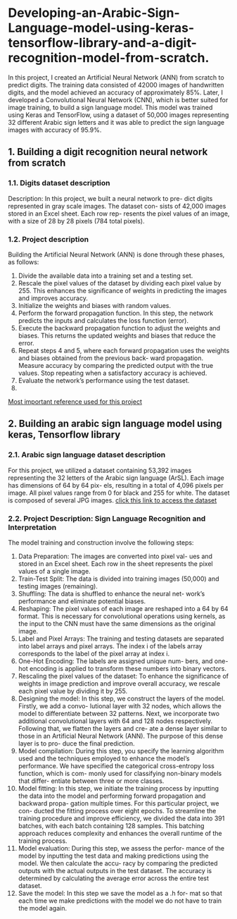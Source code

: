 # Developing-an-Arabic-Sign-Language-model-using-keras-tensorflow-library-and-a-digit-recognition-model-from-scratch.
In this project, I created an Artificial Neural Network (ANN) from scratch to predict digits. The training data consisted of 42000
images of handwritten digits, and the model achieved an accuracy of approximately 85%.
Later, I developed a Convolutional Neural Network (CNN), which is better suited for image training, to build a sign language
model. This model was trained using Keras and TensorFlow, using a dataset of 50,000 images representing 32 different Arabic sign
letters and it was able to predict the sign language images with accuracy of 95.9%.

## 1. Building a digit recognition neural network from scratch
### 1.1. Digits dataset description
Description: In this project, we built a neural network to pre-
dict digits represented in gray scale images. The dataset con-
sists of 42,000 images stored in an Excel sheet. Each row rep-
resents the pixel values of an image, with a size of 28 by 28
pixels (784 total pixels).
### 1.2. Project description
Building the Artificial Neural
Network (ANN) is done through these phases, as follows:
1. Divide the available data into a training set and a testing
set.
2. Rescale the pixel values of the dataset by dividing each
pixel value by 255. This enhances the significance of
weights in predicting the images and improves accuracy.
3. Initialize the weights and biases with random values.
4. Perform the forward propagation function. In this step, the
network predicts the inputs and calculates the loss function
(error).
5. Execute the backward propagation function to adjust the
weights and biases. This returns the updated weights and
biases that reduce the error.
6. Repeat steps 4 and 5, where each forward propagation uses
the weights and biases obtained from the previous back-
ward propagation. Measure accuracy by comparing the
predicted output with the true values. Stop repeating when
a satisfactory accuracy is achieved.
7. Evaluate the network’s performance using the test dataset.
8. 
[Most important reference used for this project](https://www.kaggle.com/code/wwsalmon/simple-mnist-nn-from-scratch-numpy-no-tf-keras/notebook)

## 2. Building an arabic sign language model using keras, Tensorflow library
### 2.1. Arabic sign language dataset description
For this project, we utilized a dataset containing
53,392 images representing the 32 letters of the Arabic sign
language (ArSL). Each image has dimensions of 64 by 64 pix-
els, resulting in a total of 4,096 pixels per image. All pixel
values range from 0 for black and 255 for white. The dataset is
composed of several JPG images. [click this link to access the dataset]([https://www.openai.com](https://www.data-in-brief.com/article/S2352-3409(19)30128-3/fulltext))

### 2.2. Project Description: Sign Language Recognition and Interpretation
The model training and construction involve the following
steps:
1. Data Preparation: The images are converted into pixel val-
ues and stored in an Excel sheet. Each row in the sheet
represents the pixel values of a single image.
2. Train-Test Split: The data is divided into training images
(50,000) and testing images (remaining).
3. Shuffling: The data is shuffled to enhance the neural net-
work’s performance and eliminate potential biases.
4. Reshaping: The pixel values of each image are reshaped
into a 64 by 64 format. This is necessary for convolutional
operations using kernels, as the input to the CNN must
have the same dimensions as the original image.
5. Label and Pixel Arrays: The training and testing datasets
are separated into label arrays and pixel arrays. The index
i of the labels array corresponds to the label of the pixel
array at index i.
6. One-Hot Encoding: The labels are assigned unique num-
bers, and one-hot encoding is applied to transform these
numbers into binary vectors.
7. Rescaling the pixel values of the dataset: To enhance the
significance of weights in image prediction and improve
overall accuracy, we rescale each pixel value by dividing
it by 255.
8. Designing the model: In this step, we
construct the layers of the model. Firstly, we add a convo-
lutional layer with 32 nodes, which allows the model to differentiate between 32 patterns. Next, we incorporate
two additional convolutional layers with 64 and 128 nodes
respectively. Following that, we flatten the layers and cre-
ate a dense layer similar to those in an Artificial Neural
Network (ANN). The purpose of this dense layer is to pro-
duce the final prediction.
9. Model compilation: During this step, you specify the
learning algorithm used and the techniques employed to
enhance the model’s performance. We have specified
the categorical cross-entropy loss function, which is com-
monly used for classifying non-binary models that differ-
entiate between three or more classes.
10. Model fitting: In this step, we initiate
the training process by inputting the data into the model
and performing forward propagation and backward propa-
gation multiple times. For this particular project, we con-
ducted the fitting process over eight epochs. To streamline
the training procedure and improve efficiency, we divided
the data into 391 batches, with each batch containing 128
samples. This batching approach reduces complexity and
enhances the overall runtime of the training process.
11. Model evaluation: During this step, we assess the perfor-
mance of the model by inputting the test data and making
predictions using the model. We then calculate the accu-
racy by comparing the predicted outputs with the actual
outputs in the test dataset. The accuracy is determined by
calculating the average error across the entire test dataset.
12. Save the model: In this step we save the model as a .h for-
mat so that each time we make predictions with the model
we do not have to train the model again.










